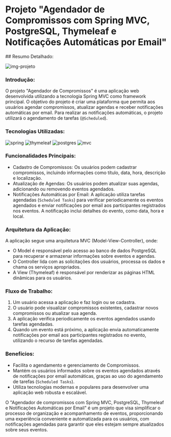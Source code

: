 

<h1> Projeto "Agendador de Compromissos com Spring MVC, PostgreSQL, Thymeleaf e Notificações Automáticas por Email"</h1>
## Resumo Detalhado:

![img-projeto](https://github.com/Erick-SouDev/alerta-compromisso/assets/139890795/28bf1aea-578f-4b36-afe8-af127ef762a4)


### Introdução:
O projeto "Agendador de Compromissos" é uma aplicação web desenvolvida utilizando a tecnologia Spring MVC como framework principal. O objetivo do projeto é criar uma plataforma que permita aos usuários agendar compromissos, atualizar agendas e receber notificações automáticas por email. Para realizar as notificações automáticas, o projeto utilizará o agendamento de tarefas (`@Scheduled`).

### Tecnologias Utilizadas:
 ![spring](https://github.com/Erick-SouDev/minha-biblioteca/assets/139890795/6f8f4335-4aef-488b-bf78-ff0bb15335ee)
 ![thymeleaf](https://github.com/Erick-SouDev/minha-biblioteca/assets/139890795/5562d495-392e-42b9-98b1-b47c0f211ef0)
 ![postgres](https://github.com/Erick-SouDev/minha-biblioteca/assets/139890795/7d8e3a6a-b0f9-4235-b1bb-c71207d94a97)
 ![mvc](https://github.com/Erick-SouDev/alerta-eventos/assets/139890795/ce07aab0-aed7-4ed5-b5fa-9262d94797f6)

### Funcionalidades Principais:
- Cadastro de Compromissos: Os usuários podem cadastrar compromissos, incluindo informações como título, data, hora, descrição e localização.
- Atualização de Agendas: Os usuários podem atualizar suas agendas, adicionando ou removendo eventos agendados.
- Notificações Automáticas por Email: A aplicação utiliza tarefas agendadas (`Scheduled Tasks`) para verificar periodicamente os eventos agendados e enviar notificações por email aos participantes registrados nos eventos. A notificação inclui detalhes do evento, como data, hora e local.

### Arquitetura da Aplicação:
A aplicação segue uma arquitetura MVC (Model-View-Controller), onde:
- O Model é responsável pelo acesso ao banco de dados PostgreSQL para recuperar e armazenar informações sobre eventos e agendas.
- O Controller lida com as solicitações dos usuários, processa os dados e chama os serviços apropriados.
- A View (Thymeleaf) é responsável por renderizar as páginas HTML dinâmicas para os usuários.

### Fluxo de Trabalho:
1. Um usuário acessa a aplicação e faz login ou se cadastra.
2. O usuário pode visualizar compromissos existentes, cadastrar novos compromissos ou atualizar sua agenda.
3. A aplicação verifica periodicamente os eventos agendados usando tarefas agendadas.
4. Quando um evento está próximo, a aplicação envia automaticamente notificações por email aos participantes registrados no evento, utilizando o recurso de tarefas agendadas.

### Benefícios:
- Facilita o agendamento e gerenciamento de Compromissos.
- Mantém os usuários informados sobre os eventos agendados através de notificações por email automáticas, graças ao uso do agendamento de tarefas (`Scheduled Tasks`).
- Utiliza tecnologias modernas e populares para desenvolver uma aplicação web robusta e escalável.

O "Agendador de compromissos com Spring MVC, PostgreSQL, Thymeleaf e Notificações Automáticas por Email" é um projeto que visa simplificar o processo de organização e acompanhamento de eventos, proporcionando uma experiência conveniente e automatizada para os usuários, com notificações agendadas para garantir que eles estejam sempre atualizados sobre seus eventos.
